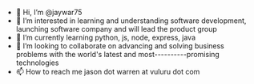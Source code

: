 - 👋 Hi, I’m @jaywar75
- 👀 I’m interested in learning and understanding software development, launching software company and will lead the product group
- 🌱 I’m currently learning python, js, node, express, java
- 💞️ I’m looking to collaborate on advancing and solving business problems with the world's latest and most----------promising technologies
- 📫 How to reach me jason dot warren at vuluru dot com

<!---
jaywar75/jaywar75 is a ✨ special ✨ repository because its `README.md` (this file) appears on your GitHub profile.
You can click the Preview link to take a look at your changes.
--->
